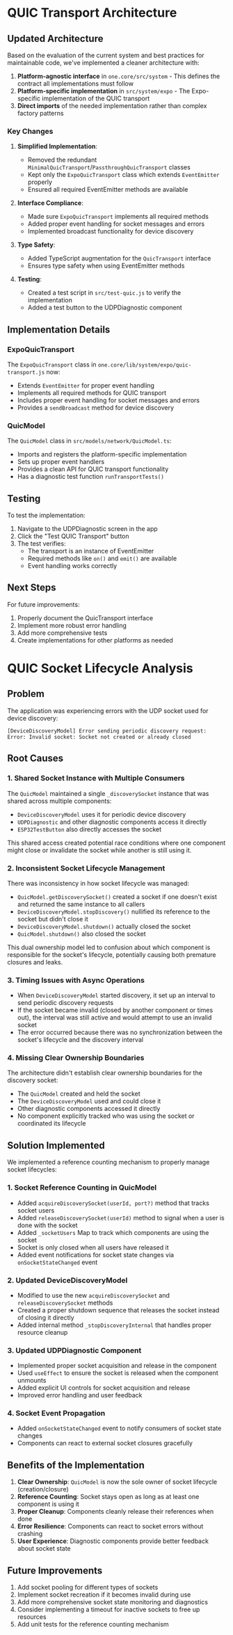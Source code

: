 # QUIC Transport Architecture

## Updated Architecture

Based on the evaluation of the current system and best practices for maintainable code, we've implemented a cleaner architecture with:

1. **Platform-agnostic interface** in `one.core/src/system` - This defines the contract all implementations must follow
2. **Platform-specific implementation** in `src/system/expo` - The Expo-specific implementation of the QUIC transport
3. **Direct imports** of the needed implementation rather than complex factory patterns

### Key Changes

1. **Simplified Implementation**: 
   - Removed the redundant `MinimalQuicTransport`/`PassthroughQuicTransport` classes
   - Kept only the `ExpoQuicTransport` class which extends `EventEmitter` properly
   - Ensured all required EventEmitter methods are available

2. **Interface Compliance**:
   - Made sure `ExpoQuicTransport` implements all required methods
   - Added proper event handling for socket messages and errors
   - Implemented broadcast functionality for device discovery

3. **Type Safety**:
   - Added TypeScript augmentation for the `QuicTransport` interface
   - Ensures type safety when using EventEmitter methods

4. **Testing**:
   - Created a test script in `src/test-quic.js` to verify the implementation
   - Added a test button to the UDPDiagnostic component

## Implementation Details

### ExpoQuicTransport

The `ExpoQuicTransport` class in `one.core/lib/system/expo/quic-transport.js` now:
- Extends `EventEmitter` for proper event handling
- Implements all required methods for QUIC transport
- Includes proper event handling for socket messages and errors
- Provides a `sendBroadcast` method for device discovery

### QuicModel

The `QuicModel` class in `src/models/network/QuicModel.ts`:
- Imports and registers the platform-specific implementation
- Sets up proper event handlers
- Provides a clean API for QUIC transport functionality
- Has a diagnostic test function `runTransportTests()`

## Testing

To test the implementation:
1. Navigate to the UDPDiagnostic screen in the app
2. Click the "Test QUIC Transport" button
3. The test verifies:
   - The transport is an instance of EventEmitter
   - Required methods like `on()` and `emit()` are available
   - Event handling works correctly

## Next Steps

For future improvements:
1. Properly document the QuicTransport interface
2. Implement more robust error handling
3. Add more comprehensive tests
4. Create implementations for other platforms as needed

# QUIC Socket Lifecycle Analysis

## Problem
The application was experiencing errors with the UDP socket used for device discovery:
```
[DeviceDiscoveryModel] Error sending periodic discovery request: Error: Invalid socket: Socket not created or already closed
```

## Root Causes

### 1. Shared Socket Instance with Multiple Consumers

The `QuicModel` maintained a single `_discoverySocket` instance that was shared across multiple components:

- `DeviceDiscoveryModel` uses it for periodic device discovery
- `UDPDiagnostic` and other diagnostic components access it directly
- `ESP32TestButton` also directly accesses the socket

This shared access created potential race conditions where one component might close or invalidate the socket while another is still using it.

### 2. Inconsistent Socket Lifecycle Management

There was inconsistency in how socket lifecycle was managed:

- `QuicModel.getDiscoverySocket()` created a socket if one doesn't exist and returned the same instance to all callers
- `DeviceDiscoveryModel.stopDiscovery()` nullified its reference to the socket but didn't close it
- `DeviceDiscoveryModel.shutdown()` actually closed the socket
- `QuicModel.shutdown()` also closed the socket

This dual ownership model led to confusion about which component is responsible for the socket's lifecycle, potentially causing both premature closures and leaks.

### 3. Timing Issues with Async Operations

- When `DeviceDiscoveryModel` started discovery, it set up an interval to send periodic discovery requests
- If the socket became invalid (closed by another component or times out), the interval was still active and would attempt to use an invalid socket
- The error occurred because there was no synchronization between the socket's lifecycle and the discovery interval

### 4. Missing Clear Ownership Boundaries

The architecture didn't establish clear ownership boundaries for the discovery socket:

- The `QuicModel` created and held the socket
- The `DeviceDiscoveryModel` used and could close it
- Other diagnostic components accessed it directly
- No component explicitly tracked who was using the socket or coordinated its lifecycle

## Solution Implemented

We implemented a reference counting mechanism to properly manage socket lifecycles:

### 1. Socket Reference Counting in QuicModel

- Added `acquireDiscoverySocket(userId, port?)` method that tracks socket users
- Added `releaseDiscoverySocket(userId)` method to signal when a user is done with the socket
- Added `_socketUsers` Map to track which components are using the socket
- Socket is only closed when all users have released it
- Added event notifications for socket state changes via `onSocketStateChanged` event

### 2. Updated DeviceDiscoveryModel

- Modified to use the new `acquireDiscoverySocket` and `releaseDiscoverySocket` methods
- Created a proper shutdown sequence that releases the socket instead of closing it directly
- Added internal method `_stopDiscoveryInternal` that handles proper resource cleanup

### 3. Updated UDPDiagnostic Component

- Implemented proper socket acquisition and release in the component
- Used `useEffect` to ensure the socket is released when the component unmounts
- Added explicit UI controls for socket acquisition and release
- Improved error handling and user feedback

### 4. Socket Event Propagation

- Added `onSocketStateChanged` event to notify consumers of socket state changes
- Components can react to external socket closures gracefully

## Benefits of the Implementation

1. **Clear Ownership**: `QuicModel` is now the sole owner of socket lifecycle (creation/closure)
2. **Reference Counting**: Socket stays open as long as at least one component is using it
3. **Proper Cleanup**: Components cleanly release their references when done
4. **Error Resilience**: Components can react to socket errors without crashing
5. **User Experience**: Diagnostic components provide better feedback about socket state

## Future Improvements

1. Add socket pooling for different types of sockets
2. Implement socket recreation if it becomes invalid during use
3. Add more comprehensive socket state monitoring and diagnostics
4. Consider implementing a timeout for inactive sockets to free up resources
5. Add unit tests for the reference counting mechanism 